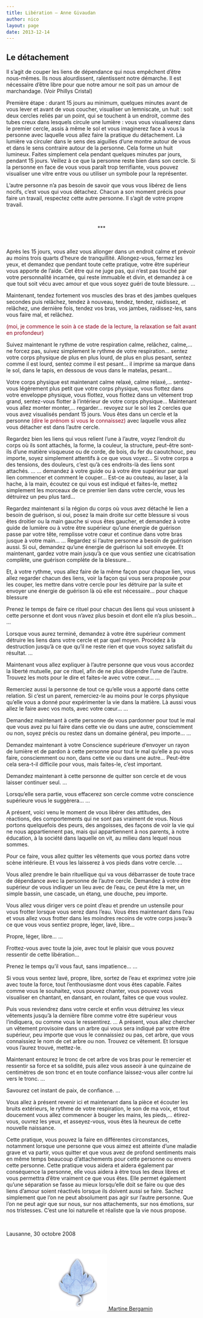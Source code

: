 ```yaml
---
title: Libération — Anne Givaudan
author: nico
layout: page
date: 2013-12-14
---
```


<h2>Le détachement</h2>
Il s’agit de couper les liens de dépendance qui nous empêchent d’être nous-mêmes.
Ils nous alourdissent, ralentissent notre démarche.
Il est nécessaire d’être libre pour que notre amour ne soit pas un amour de marchandage.
(Voir Phillys Cristal)

Première étape : durant 15 jours au minimum, quelques minutes avant de vous lever et avant de vous coucher, visualiser un lemniscate, un huit : soit deux cercles reliés par un point, qui se touchent à un endroit, comme des tubes creux dans lesquels circule une lumière : vous vous visualiserez dans le premier cercle, assis à même le sol et vous imaginerez face à vous la personne avec laquelle vous allez faire la pratique du détachement.
La lumière va circuler dans le sens des aiguilles d’une montre autour de vous et dans le sens contraire autour de la personne. Cela forme un huit lumineux. Faites simplement cela pendant quelques minutes par jours, pendant 15 jours. Veillez à ce que la personne reste bien dans son cercle.
Si la personne en face de vous vous paraît trop terrifiante, vous pouvez visualiser une vitre entre vous ou utiliser un symbole pour la représenter.

L’autre personne n’a pas besoin de savoir que vous vous libérez de liens nocifs, c’est vous qui vous détachez. Chacun a son moment précis pour faire un travail, respectez cette autre personne. Il s’agit de votre propre travail.

&nbsp;
<p style="text-align: center;">***</p>
&nbsp;

Après les 15 jours, vous allez vous allonger dans un endroit calme et prévoir au moins trois quarts d’heure de tranquillité.
Allongez-vous, fermez les yeux, et demandez que pendant toute cette pratique, votre être supérieur vous apporte de l’aide. Cet être qui ne juge pas, qui n’est pas touché par votre personnalité incarnée, qui reste immuable et divin, et demandez à ce que tout soit vécu avec amour et que vous soyez guéri de toute blessure.
…

Maintenant, tendez fortement vos muscles des bras et des jambes quelques secondes puis relâchez, tendez à nouveau, tendez, tendez, raidissez, et relâchez, une dernière fois, tendez vos bras, vos jambes, raidissez-les, sans vous faire mal, et relâchez.

<span style="color: #8c001a;">(moi, je commence le soin à ce stade de la lecture, la relaxation se fait avant en profondeur)</span>

Suivez maintenant le rythme de votre respiration calme, relâchez, calme,… ne forcez pas, suivez simplement le rythme de votre respiration… sentez votre corps physique de plus en plus lourd, de plus en plus pesant, sentez comme il est lourd, sentez comme il est pesant… il imprime sa marque dans le sol, dans le tapis, en dessous de vous dans le matelas, pesant…

Votre corps physique est maintenant calme relaxé, calme relaxé,… sentez-vous légèrement plus petit que votre corps physique, vous flottez dans votre enveloppe physique, vous flottez, vous flottez dans un vêtement trop grand, sentez-vous flotter à l’intérieur de votre corps physique…
Maintenant vous allez monter monter,… regarder… revoyez sur le sol les 2 cercles que vous avez visualisés pendant 15 jours.
Vous êtes dans un cercle et la personne <span style="color: #8c001a;">(dire le prénom si vous le connaissez)</span> avec laquelle vous allez vous détacher est dans l’autre cercle.

Regardez bien les liens qui vous relient l’une à l’autre, voyez l’endroit du corps où ils sont attachés, la forme, la couleur, la structure, peut-être sont-ils d’une matière visqueuse ou de corde, de bois, du fer du caoutchouc, peu importe, soyez simplement attentifs à ce que vous voyez…
Si votre corps a des tensions, des douleurs, c’est qu’à ces endroits-là des liens sont attachés.
…
… demandez à votre guide ou à votre être supérieur par quel lien commencer et comment le couper…
Est-ce au couteau, au laser, à la hache, à la main, écoutez ce qui vous est indiqué et faites-le, mettez simplement les morceaux de ce premier lien dans votre cercle, vous les détruirez un peu plus tard…

Regardez maintenant si la région du corps où vous avez détaché le lien a besoin de guérison, si oui, posez la main droite sur cette blessure si vous êtes droitier ou la main gauche si vous êtes gaucher, et demandez à votre guide de lumière ou à votre être supérieur qu’une énergie de guérison passe par votre tête, remplisse votre cœur et continue dans votre bras jusque à votre main…
…
Regardez si l’autre personne a besoin de guérison aussi. Si oui, demandez qu’une énergie de guérison lui soit envoyée.
Et maintenant, gardez votre main jusqu’à ce que vous sentiez une cicatrisation complète, une guérison complète de la blessure…

Et, à votre rythme, vous allez faire de la même façon pour chaque lien, vous allez regarder chacun des liens, voir la façon qui vous sera proposée pour les couper, les mettre dans votre cercle pour les détruire par la suite et envoyer une énergie de guérison là où elle est nécessaire… pour chaque blessure

Prenez le temps de faire ce rituel pour chacun des liens qui vous unissent à cette personne et dont vous n’avez plus besoin et dont elle n’a plus besoin…
…

Lorsque vous aurez terminé, demandez à votre être supérieur comment détruire les liens dans votre cercle et par quel moyen.
Procédez à la destruction jusqu’à ce que qu’il ne reste rien et que vous soyez satisfait du résultat.
…

Maintenant vous allez expliquer à l’autre personne que vous vous accordez la liberté mutuelle, par ce rituel, afin de ne plus dépendre l’une de l’autre.
Trouvez les mots pour le dire et faites-le avec votre cœur…
…

Remerciez aussi la personne de tout ce qu’elle vous a apporté dans cette relation. Si c’est un parent, remerciez-le au moins pour le corps physique qu’elle vous a donné pour expérimenter la vie dans la matière. Là aussi vous allez le faire avec vos mots, avec votre cœur…
…

Demandez maintenant à cette personne de vous pardonner pour tout le mal que vous avez pu lui faire dans cette vie ou dans une autre, consciemment ou non, soyez précis ou restez dans un domaine général, peu importe…
…

Demandez maintenant à votre Conscience supérieure d’envoyer un rayon de lumière et de pardon à cette personne pour tout le mal qu’elle a pu vous faire, consciemment ou non, dans cette vie ou dans une autre…
Peut-être cela sera-t-il difficile pour vous, mais faites-le, c’est important.

Demandez maintenant à cette personne de quitter son cercle et de vous laisser continuer seul.
…

Lorsqu’elle sera partie, vous effacerez son cercle comme votre conscience supérieure vous le suggèrera…
…

A présent, voici venu le moment de vous libérer des attitudes, des réactions, des comportements qui ne sont pas vraiment de vous. Nous portons quelquefois des peurs, des angoisses, des façons de voir la vie qui ne nous appartiennent pas, mais qui appartiennent à nos parents, à notre éducation, à la société dans laquelle on vit, au milieu dans lequel nous sommes.

Pour ce faire, vous allez quitter les vêtements que vous portez dans votre scène intérieure. Et vous les laisserez à vos pieds dans votre cercle.
…

Vous allez prendre le bain rituellique qui va vous débarrasser de toute trace de dépendance avec la personne de l’autre cercle.
Demandez à votre être supérieur de vous indiquer un lieu avec de l’eau, ce peut être la mer, un simple bassin, une cascade, un étang, une douche, peu importe.

Vous allez vous diriger vers ce point d’eau et prendre un ustensile pour vous frotter lorsque vous serez dans l’eau. Vous êtes maintenant dans l’eau et vous allez vous frotter dans les moindres recoins de votre corps jusqu’à ce que vous vous sentiez propre, léger, lavé, libre…

Propre, léger, libre…
…

Frottez-vous avec toute la joie, avec tout le plaisir que vous pouvez ressentir de cette libération…

Prenez le temps qu’il vous faut, sans impatience…
…

Si vous vous sentez lavé, propre, libre, sortez de l’eau et exprimez votre joie avec toute la force, tout l’enthousiasme dont vous êtes capable.
Faites comme vous le souhaitez, vous pouvez chanter, vous pouvez vous visualiser en chantant, en dansant, en roulant, faites ce que vous voulez.

Puis vous reviendrez dans votre cercle et enfin vous détruirez les vieux vêtements jusqu’à la dernière fibre comme votre être supérieur vous l’indiquera, ou comme vous le ressentirez.
…
A présent, vous allez chercher un vêtement provisoire dans un arbre qui vous sera indiqué par votre être supérieur, peu importe que vous le connaissiez ou pas, cet arbre, que vous connaissiez le nom de cet arbre ou non. Trouvez ce vêtement. Et lorsque vous l’aurez trouvé, mettez-le.

Maintenant entourez le tronc de cet arbre de vos bras pour le remercier et ressentir sa force et sa solidité, puis allez vous asseoir à une quinzaine de centimètres de son tronc et en toute confiance laissez-vous aller contre lui vers le tronc.
…

Savourez cet instant de paix, de confiance.
…

Vous allez à présent revenir ici et maintenant dans la pièce et écouter les bruits extérieurs, le rythme de votre respiration, le son de ma voix, et tout doucement vous allez commencer à bouger les mains, les pieds,… étirez-vous, ouvrez les yeux, et asseyez-vous, vous êtes là heureux de cette nouvelle naissance.

Cette pratique, vous pouvez la faire en différentes circonstances, notamment lorsque une personne que vous aimez est atteinte d’une maladie grave et va partir, vous quitter et que vous avez de profond sentiments mais en même temps beaucoup d’attachements pour cette personne ou envers cette personne. Cette pratique vous aidera et aidera également par conséquence la personne, elle vous aidera à être tous les deux libres et vous permettra d’être vraiment ce que vous êtes. Elle permet également qu’une séparation se fasse au mieux lorsqu’elle doit se faire ou que des liens d’amour soient réactivés lorsque ils doivent aussi se faire. Sachez simplement que l’on ne peut absolument pas agir sur l’autre personne. Que l’on ne peut agir que sur nous, sur nos attachements, sur nos émotions, sur nos tristesses. C’est une loi naturelle et réaliste que la vie nous propose.

&nbsp;

Lausanne, 30 octobre 2008

&nbsp;
<p style="text-align: center;"><a href="/therapeutes/martine-bergamin/"><img class="aligncenter size-thumbnail wp-image-220" src="./images/feuille_martine_bergamin-150x150.png" alt="feuille_martine_bergamin" width="150" height="150" />
Martine Bergamin</a></p>
&nbsp;